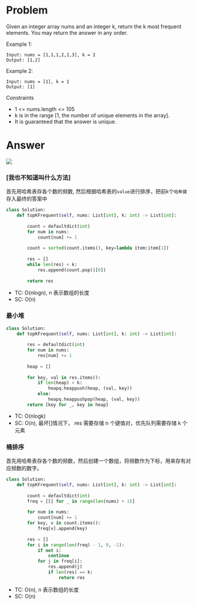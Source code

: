 # Problem
Given an integer array nums and an integer k, return the k most frequent elements. You may return the answer in any order.

Example 1:
```
Input: nums = [1,1,1,2,2,3], k = 2
Output: [1,2]
```

Example 2:
```
Input: nums = [1], k = 1
Output: [1]
```

Constraints
- 1 <= nums.length <= 105
- k is in the range [1, the number of unique elements in the array].
- It is guaranteed that the answer is unique.

# Answer
![](https://pic.leetcode-cn.com/ad27531bbe762c0cf408a1e80f6468800d3e4ee2d6318963276b9ed923dd2c54-file_1561712388097)

### [我也不知道叫什么方法]
首先用哈希表存各个数的频数, 然后根据哈希表的`value`进行排序，把前k个`哈希键`存入最终的答案中
```python
class Solution:
    def topKFrequent(self, nums: List[int], k: int) -> List[int]:
        
        count = defaultdict(int)
        for num in nums:
            count[num] += 1
        
        count = sorted(count.items(), key=lambda item:item[1])
        
        res = []
        while len(res) < k:
            res.append(count.pop()[0])
        
        return res
```
- TC: O(nlogn), n 表示数组的长度
- SC: O(n)

### 最小堆
```python
class Solution:
    def topKFrequent(self, nums: List[int], k: int) -> List[int]:
        
        res = defaultdict(int)
        for num in nums:
            res[num] += 1
        
        heap = []
        
        for key, val in res.items():
            if len(heap) < k:
                heapq.heappush(heap, (val, key))
            else:
                heapq.heappushpop(heap, (val, key))
        return [key for _, key in heap]
```
- TC: O(nlogk)
- SC: O(n), 最坏[]情况下， res 需要存储 n 个键值对，优先队列需要存储 k 个元素

### 桶排序
首先用哈希表存各个数的频数，然后创建一个数组，将频数作为下标，用来存有对应频数的数字。

```python
class Solution:
    def topKFrequent(self, nums: List[int], k: int) -> List[int]:
        
        count = defaultdict(int)
        freq = [[] for _ in range(len(nums) + 1)]
        
        for num in nums:
            count[num] += 1
        for key, v in count.items():
            freq[v].append(key)
        
        res = []
        for i in range(len(freq) - 1, 0, -1):
            if not i:
                continue
            for j in freq[i]:
                res.append(j)
                if len(res) == k:
                    return res
```
- TC: O(n), n 表示数组的长度
- SC: O(n)